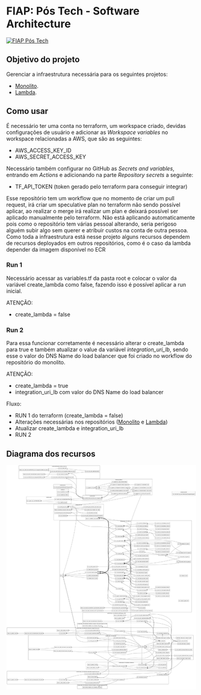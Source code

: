 # FIAP: Pós Tech - Software Architecture

[![FIAP Pós Tech](https://postech.fiap.com.br/imgs/imgshare.png)](https://postech.fiap.com.br/?gad_source=1&gclid=Cj0KCQjwhfipBhCqARIsAH9msbmkyFZTmYIBomPCo-sGkBPLiiZYAkvTmM1Kx-QjwmYs3_NhyPKvP44aAtdZEALw_wcB)

## Objetivo do projeto
Gerenciar a infraestrutura necessária para os seguintes projetos:
* [Monolito](https://github.com/postech-fiap-4soat-g01/FastFoodTotem).
* [Lambda](https://github.com/postech-fiap-4soat-g01/FastFoodUserManagement).

## Como usar
É necessário ter uma conta no terraform, um workspace criado, devidas configurações de usuário e adicionar as *Workspace variables* no workspace relacionadas a AWS, que são as seguintes:
* AWS_ACCESS_KEY_ID 
* AWS_SECRET_ACCESS_KEY

Necessário também configurar no GitHub as *Secrets and variables*, entrando em *Actions* e adicionando na parte *Repository secrets* a seguinte:
* TF_API_TOKEN (token gerado pelo terraform para conseguir integrar)

Esse repositório tem um workflow que no momento de criar um pull request, irá criar um speculative plan no terraform não sendo possível aplicar, ao realizar o merge irá realizar um plan e deixará possível ser aplicado manualmente pelo terraform.
Não está aplicando automaticamente pois como o repositório tem várias pessoal alterando, seria perigoso alguém subir algo sem querer e atribuir custos na conta de outra pessoa.
Como toda a infraestrutura está nesse projeto alguns recursos dependem de recursos deployados em outros repositórios, como é o caso da lambda depender da imagem disponível no ECR

### Run 1
Necessário acessar as variables.tf da pasta root e colocar o valor da variável create_lambda como false, fazendo isso é possível aplicar a run inicial.

ATENÇÃO:
* create_lambda = false

### Run 2
Para essa funcionar corretamente é necessário alterar o create_lambda para true e também atualizar o value da variável *integration_uri_lb*, sendo esse o valor do DNS Name do load balancer que foi criado no workflow do repositório do monolito.

ATENÇÃO:
* create_lambda = true
* integration_uri_lb com valor do DNS Name do load balancer

Fluxo:
* RUN 1 do terraform (create_lambda = false)
* Alterações necessárias nos repositórios ([Monolito](https://github.com/postech-fiap-4soat-g01/FastFoodTotem) e [Lambda](https://github.com/postech-fiap-4soat-g01/FastFoodUserManagement))
* Atualizar create_lambda e integration_uri_lb
* RUN 2

## Diagrama dos recursos

![Diagrama](graph.png)
